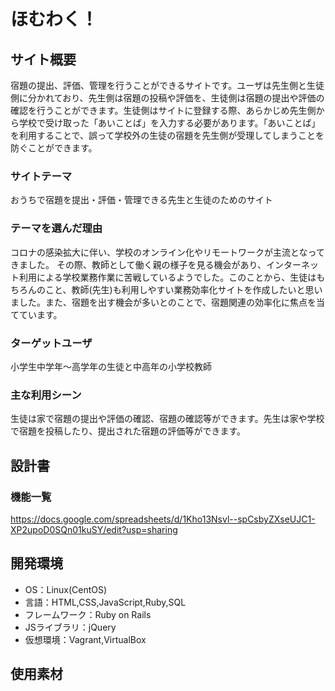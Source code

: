 # ほむわく！

## サイト概要
宿題の提出、評価、管理を行うことができるサイトです。ユーザは先生側と生徒側に分かれており、先生側は宿題の投稿や評価を、生徒側は宿題の提出や評価の確認を行うことができます。生徒側はサイトに登録する際、あらかじめ先生側から学校で受け取った「あいことば」を入力する必要があります。「あいことば」を利用することで、誤って学校外の生徒の宿題を先生側が受理してしまうことを防ぐことができます。

### サイトテーマ
おうちで宿題を提出・評価・管理できる先生と生徒のためのサイト

### テーマを選んだ理由
コロナの感染拡大に伴い、学校のオンライン化やリモートワークが主流となってきました。
その際、教師として働く親の様子を見る機会があり、インターネット利用による学校業務作業に苦戦しているようでした。このことから、生徒はもちろんのこと、教師(先生)も利用しやすい業務効率化サイトを作成したいと思いました。また、宿題を出す機会が多いとのことで、宿題関連の効率化に焦点を当てています。

### ターゲットユーザ
小学生中学年〜高学年の生徒と中高年の小学校教師

### 主な利用シーン
生徒は家で宿題の提出や評価の確認、宿題の確認等ができます。先生は家や学校で宿題を投稿したり、提出された宿題の評価等ができます。

## 設計書

### 機能一覧
<https://docs.google.com/spreadsheets/d/1Kho13Nsvl--spCsbyZXseUJC1-XP2upoD0SQn01kuSY/edit?usp=sharing>

## 開発環境
- OS：Linux(CentOS)
- 言語：HTML,CSS,JavaScript,Ruby,SQL
- フレームワーク：Ruby on Rails
- JSライブラリ：jQuery
- 仮想環境：Vagrant,VirtualBox

## 使用素材
